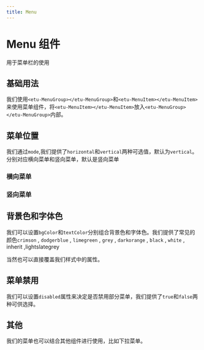 ```yaml
---
title: Menu
---
```


# Menu 组件

用于菜单栏的使用

## 基础用法

我们使用`<etu-MenuGroup></etu-MenuGroup>`和`<etu-MenuItem></etu-MenuItem>`来使用菜单组件，将`<etu-MenuItem></etu-MenuItem>`放入`<etu-MenuGroup></etu-MenuGroup>`内部。

## 菜单位置

我们通过`mode`,我们提供了`horizontal`和`vertical`两种可选值，默认为`vertical`。分别对应横向菜单和竖向菜单，默认是竖向菜单

### 横向菜单

<preview path="../examples/menu/basic.vue" title="" description=""></preview>

### 竖向菜单

<preview path="../examples/menu/mode.vue" title="" description=""></preview>

## 背景色和字体色

我们可以设置`bgColor`和`textColor`分别组合背景色和字体色。我们提供了常见的颜色`crimson` , `dodgerblue` , `limegreen` , `grey` , `darkorange` , `black` , `white` , inherit ,lightslategrey

当然也可以直接覆盖我们样式中的属性。

<preview path="../examples/menu/colors.vue" title="" description=""></preview>

## 菜单禁用

我们可以设置`disabled`属性来决定是否禁用部分菜单，我们提供了`true`和`false`两种可供选择。

<preview path="../examples/menu/disabled.vue" title="" description=""></preview>

## 其他

我们的菜单也可以结合其他组件进行使用，比如下拉菜单。